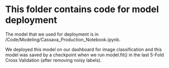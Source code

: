 # This folder contains code for model deployment

The model that we used for deployment is in /Code/Modeling/Cassava_Production_Notebook.ipynb. 

We deployed this model on our dashboard for image classification and this model was saved by a checkpoint
when we run model.fit() in the last 5-Fold Cross Validation (after removing noisy labels).